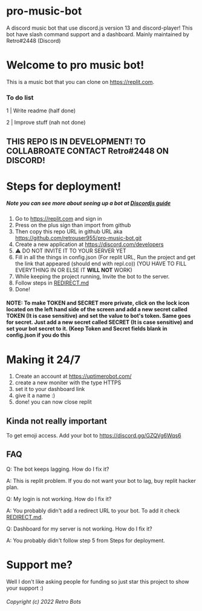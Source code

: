 # pro-music-bot
A discord music bot that use discord.js version 13 and discord-player! This bot have slash command support and a dashboard. Mainly maintained by Retro#2448 (Discord)

# Welcome to pro music bot!

This is a music bot that you can clone on https://replit.com.

### To do list

1 | Write readme (half done)


2 | Improve stuff (nah not done)

## THIS REPO IS IN DEVELOPMENT! TO COLLABROATE CONTACT Retro#2448 ON DISCORD!

# Steps for deployment!

##### Note you can see more about seeing up a bot at [Discordjs guide](https://discordjs.guide/preparations/setting-up-a-bot-application.html#creating-your-bot)

1. Go to https://replit.com and sign in
2. Press on the plus sign than import from github
3. Then copy this repo URL in github URL aka https://github.com/retrouser955/pro-music-bot.git
4. Create a new application at https://discord.com/developers
5. ⚠ DO NOT INVITE IT TO YOUR SERVER YET
6. Fill in all the things in config.json (For replit URL, Run the project and get the link that appeared (should end with repl.co)) (YOU HAVE TO FILL EVERYTHING IN OR ELSE IT **WILL NOT** WORK)
7. While keeping the project running, Invite the bot to the server.
8. Follow steps in [REDIRECT.md](https://github.com/retrouser955/pro-music-bot/blob/main/REDIRECT.md)
9. Done!

#### NOTE: To make TOKEN and SECRET more private, click on the lock icon located on the left hand side of the screen and add a new secret called TOKEN (It is case sensitive) and set the value to bot's token. Same goes for secret. Just add a new secret called SECRET (It is case sensitive) and set your bot secret to it. (Keep Token and Secret fields blank in config.json if you do this

# Making it 24/7

1. Create an account at https://uptimerobot.com/
2. create a new moniter with the type HTTPS
3. set it to your dashboard link
4. give it a name :)
5. done! you can now close replit

## Kinda not really important

To get emoji access. Add your bot to https://discord.gg/GZQVg6Wqs6

## FAQ

Q: The bot keeps lagging. How do I fix it?

A: This is replit problem. If you do not want your bot to lag, buy replit hacker plan.

Q: My login is not working. How do I fix it?

A: You probably didn't add a redirect URL to your bot. To add it check [REDIRECT.md](https://github.com/retrouser955/pro-music-bot/blob/main/REDIRECT.md).

Q: Dashboard for my server is not working. How do I fix it?

A: You probably didn't follow step 5 from Steps for deployment.

# Support me?

Well I don't like asking people for funding so just star this project to show your support :)

###### Copyright (c) 2022 Retro Bots
